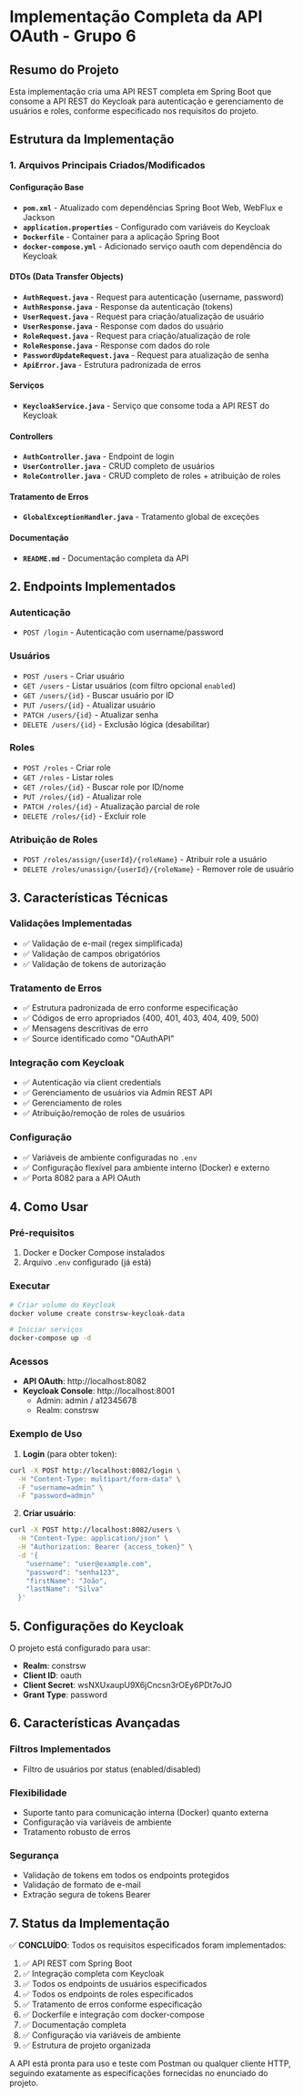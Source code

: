 # Implementação Completa da API OAuth - Grupo 6

## Resumo do Projeto

Esta implementação cria uma API REST completa em Spring Boot que consome a API REST do Keycloak para autenticação e gerenciamento de usuários e roles, conforme especificado nos requisitos do projeto.

## Estrutura da Implementação

### 1. Arquivos Principais Criados/Modificados

#### Configuração Base
- **`pom.xml`** - Atualizado com dependências Spring Boot Web, WebFlux e Jackson
- **`application.properties`** - Configurado com variáveis do Keycloak
- **`Dockerfile`** - Container para a aplicação Spring Boot
- **`docker-compose.yml`** - Adicionado serviço oauth com dependência do Keycloak

#### DTOs (Data Transfer Objects)
- **`AuthRequest.java`** - Request para autenticação (username, password)
- **`AuthResponse.java`** - Response da autenticação (tokens)
- **`UserRequest.java`** - Request para criação/atualização de usuário
- **`UserResponse.java`** - Response com dados do usuário
- **`RoleRequest.java`** - Request para criação/atualização de role
- **`RoleResponse.java`** - Response com dados do role
- **`PasswordUpdateRequest.java`** - Request para atualização de senha
- **`ApiError.java`** - Estrutura padronizada de erros

#### Serviços
- **`KeycloakService.java`** - Serviço que consome toda a API REST do Keycloak

#### Controllers
- **`AuthController.java`** - Endpoint de login
- **`UserController.java`** - CRUD completo de usuários
- **`RoleController.java`** - CRUD completo de roles + atribuição de roles

#### Tratamento de Erros
- **`GlobalExceptionHandler.java`** - Tratamento global de exceções

#### Documentação
- **`README.md`** - Documentação completa da API

## 2. Endpoints Implementados

### Autenticação
- `POST /login` - Autenticação com username/password

### Usuários
- `POST /users` - Criar usuário
- `GET /users` - Listar usuários (com filtro opcional `enabled`)
- `GET /users/{id}` - Buscar usuário por ID
- `PUT /users/{id}` - Atualizar usuário
- `PATCH /users/{id}` - Atualizar senha
- `DELETE /users/{id}` - Exclusão lógica (desabilitar)

### Roles
- `POST /roles` - Criar role
- `GET /roles` - Listar roles
- `GET /roles/{id}` - Buscar role por ID/nome
- `PUT /roles/{id}` - Atualizar role
- `PATCH /roles/{id}` - Atualização parcial de role
- `DELETE /roles/{id}` - Excluir role

### Atribuição de Roles
- `POST /roles/assign/{userId}/{roleName}` - Atribuir role a usuário
- `DELETE /roles/unassign/{userId}/{roleName}` - Remover role de usuário

## 3. Características Técnicas

### Validações Implementadas
- ✅ Validação de e-mail (regex simplificada)
- ✅ Validação de campos obrigatórios
- ✅ Validação de tokens de autorização

### Tratamento de Erros
- ✅ Estrutura padronizada de erro conforme especificação
- ✅ Códigos de erro apropriados (400, 401, 403, 404, 409, 500)
- ✅ Mensagens descritivas de erro
- ✅ Source identificado como "OAuthAPI"

### Integração com Keycloak
- ✅ Autenticação via client credentials
- ✅ Gerenciamento de usuários via Admin REST API
- ✅ Gerenciamento de roles
- ✅ Atribuição/remoção de roles de usuários

### Configuração
- ✅ Variáveis de ambiente configuradas no `.env`
- ✅ Configuração flexível para ambiente interno (Docker) e externo
- ✅ Porta 8082 para a API OAuth

## 4. Como Usar

### Pré-requisitos
1. Docker e Docker Compose instalados
2. Arquivo `.env` configurado (já está)

### Executar
```bash
# Criar volume do Keycloak
docker volume create constrsw-keycloak-data

# Iniciar serviços
docker-compose up -d
```

### Acessos
- **API OAuth**: http://localhost:8082
- **Keycloak Console**: http://localhost:8001
  - Admin: admin / a12345678
  - Realm: constrsw

### Exemplo de Uso

1. **Login** (para obter token):
```bash
curl -X POST http://localhost:8082/login \
  -H "Content-Type: multipart/form-data" \
  -F "username=admin" \
  -F "password=admin"
```

2. **Criar usuário**:
```bash
curl -X POST http://localhost:8082/users \
  -H "Content-Type: application/json" \
  -H "Authorization: Bearer {access_token}" \
  -d '{
    "username": "user@example.com",
    "password": "senha123",
    "firstName": "João",
    "lastName": "Silva"
  }'
```

## 5. Configurações do Keycloak

O projeto está configurado para usar:
- **Realm**: constrsw
- **Client ID**: oauth
- **Client Secret**: wsNXUxaupU9X6jCncsn3rOEy6PDt7oJO
- **Grant Type**: password

## 6. Características Avançadas

### Filtros Implementados
- Filtro de usuários por status (enabled/disabled)

### Flexibilidade
- Suporte tanto para comunicação interna (Docker) quanto externa
- Configuração via variáveis de ambiente
- Tratamento robusto de erros

### Segurança
- Validação de tokens em todos os endpoints protegidos
- Validação de formato de e-mail
- Extração segura de tokens Bearer

## 7. Status da Implementação

✅ **CONCLUÍDO**: Todos os requisitos especificados foram implementados:

1. ✅ API REST com Spring Boot
2. ✅ Integração completa com Keycloak
3. ✅ Todos os endpoints de usuários especificados
4. ✅ Todos os endpoints de roles especificados
5. ✅ Tratamento de erros conforme especificação
6. ✅ Dockerfile e integração com docker-compose
7. ✅ Documentação completa
8. ✅ Configuração via variáveis de ambiente
9. ✅ Estrutura de projeto organizada

A API está pronta para uso e teste com Postman ou qualquer cliente HTTP, seguindo exatamente as especificações fornecidas no enunciado do projeto.
